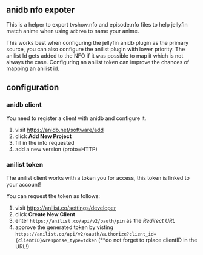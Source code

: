 ## anidb nfo expoter
This is a helper to export tvshow.nfo and episode.nfo files to help jellyfin match anime when using `adbren` to name your anime.

This works best when configuring the jellyfin anidb plugin as the primary source, you can also configure the anilist plugin with lower priority.
The anilist Id gets added to the NFO if it was possible to map it which is not always the case. Configuring an anilist token can improve the chances of
mapping an anilist id.

## configuration
### anidb client
You need to register a client with anidb and configure it.

1. visit https://anidb.net/software/add
2. click **Add New Project**
3. fill in the info requested
5. add a new version (proto=HTTP)

### anilist token
The anilist client works with a token you for access, this token is linked to your account!

You can request the token as follows:
1. visit https://anilist.co/settings/developer
2. click **Create New Client**
3. enter `https://anilist.co/api/v2/oauth/pin` as the *Redirect URL*
4. approve the generated token by visting `https://anilist.co/api/v2/oauth/authorize?client_id={clientID}&response_type=token` (**do not forget to rplace clientID in the URL!)
